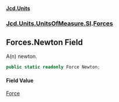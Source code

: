 #### [Jcd.Units](index.md 'index')
### [Jcd.Units.UnitsOfMeasure.SI](Jcd.Units.UnitsOfMeasure.SI.md 'Jcd.Units.UnitsOfMeasure.SI').[Forces](Jcd.Units.UnitsOfMeasure.SI.Forces.md 'Jcd.Units.UnitsOfMeasure.SI.Forces')

## Forces.Newton Field

A(n) newton.

```csharp
public static readonly Force Newton;
```

#### Field Value
[Force](Jcd.Units.UnitTypes.Force.md 'Jcd.Units.UnitTypes.Force')